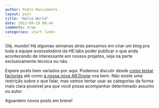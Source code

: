 ```yaml
---
author: Pedro Nascimento
layout: post
title: "Hello World"
date: 2012-09-19 08:44
comments: true
categories: start lunks
---
```


Olá, mundo! Há algumas semanas atrás pensamos em criar um blog pra toda
a equipe *avassaladora* da HE:labs poder publicar o que anda acontecendo
de interessante em nossos projetos, seja na parte exclusivamente técnica
ou não.
<!-- more -->
Espere posts bem variados por aqui. Podemos discutir desde [como testar
factories][postrodrigo] até como [a nossa nova AR:Drone][drone] voa bem. Não existe uma
restrição sobre o que falar, mas vamos tentar usar as categorias da
forma mais clara possível pra que você possa acompanhar determinado
assunto ou autor.

Aguardem novos posts em breve!

[postrodrigo]: http://rodrigopinto.me/2012/09/12/testando-factories-para-manter-a-sanidade/
[drone]: http://www.youtube.com/watch?v=EYvTJnWrH2Q
